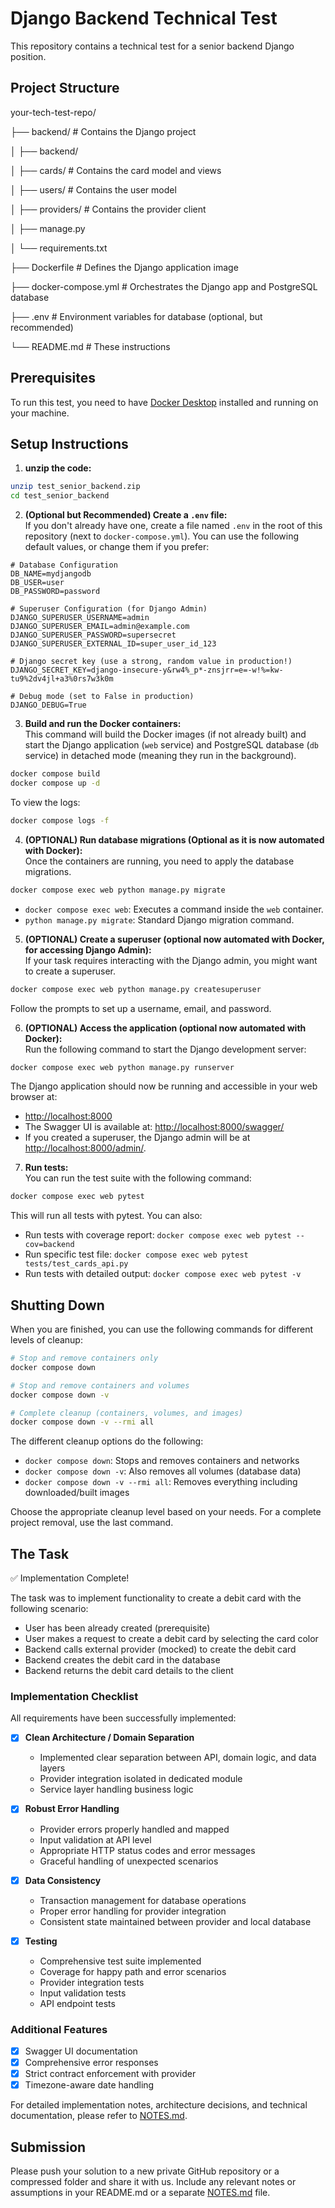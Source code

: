# Django Backend Technical Test  
  
This repository contains a technical test for a senior backend Django position.  
  
## Project Structure  
  
  

your-tech-test-repo/

├── backend/ # Contains the Django project

│ ├── backend/

│ ├── cards/ # Contains the card model and views

│ ├── users/ # Contains the user model

│ ├── providers/ # Contains the provider client

│ ├── manage.py

│ └── requirements.txt

├── Dockerfile # Defines the Django application image

├── docker-compose.yml # Orchestrates the Django app and PostgreSQL database

├── .env # Environment variables for database (optional, but recommended)

└── README.md # These instructions

  
  
  

## Prerequisites  
  
To run this test, you need to have [Docker Desktop](https://www.docker.com/products/docker-desktop/) installed and running on your machine.  
  
## Setup Instructions  
  
1. **unzip the code:**  
```bash  
unzip test_senior_backend.zip
cd test_senior_backend   
```  
  
2. **(Optional but Recommended) Create a `.env` file:**  
If you don't already have one, create a file named `.env` in the root of this repository (next to `docker-compose.yml`). You can use the following default values, or change them if you prefer:  
```env  
# Database Configuration
DB_NAME=mydjangodb  
DB_USER=user  
DB_PASSWORD=password  

# Superuser Configuration (for Django Admin)
DJANGO_SUPERUSER_USERNAME=admin
DJANGO_SUPERUSER_EMAIL=admin@example.com
DJANGO_SUPERUSER_PASSWORD=supersecret
DJANGO_SUPERUSER_EXTERNAL_ID=super_user_id_123

# Django secret key (use a strong, random value in production!)
DJANGO_SECRET_KEY=django-insecure-y&rw4%_p*-znsjrr=e=-w!%=kw-tu9%2dv4jl+a3%0rs7w3k0m

# Debug mode (set to False in production)
DJANGO_DEBUG=True
```  
  
3. **Build and run the Docker containers:**  
This command will build the Docker images (if not already built) and start the Django application (`web` service) and PostgreSQL database (`db` service) in detached mode (meaning they run in the background).  
```bash  
docker compose build  
docker compose up -d  
```

To view the logs:
```bash
docker compose logs -f
```
  
4. **(OPTIONAL) Run database migrations (Optional as it is now automated with Docker):**  
Once the containers are running, you need to apply the database migrations.  
```bash  
docker compose exec web python manage.py migrate  
```  
* `docker compose exec web`: Executes a command inside the `web` container.  
* `python manage.py migrate`: Standard Django migration command.  
  
5. **(OPTIONAL) Create a superuser (optional now automated with Docker, for accessing Django Admin):**  
If your task requires interacting with the Django admin, you might want to create a superuser.  
```bash  
docker compose exec web python manage.py createsuperuser  
```  
Follow the prompts to set up a username, email, and password.  
  
6. **(OPTIONAL) Access the application (optional now automated with Docker):**  
Run the following command to start the Django development server:  
```bash  
docker compose exec web python manage.py runserver  
```  
The Django application should now be running and accessible in your web browser at:  
- [http://localhost:8000](http://localhost:8000)
- The Swagger UI is available at: [http://localhost:8000/swagger/](http://localhost:8000/swagger/)
- If you created a superuser, the Django admin will be at [http://localhost:8000/admin/](http://localhost:8000/admin/).
  
7. **Run tests:**  
You can run the test suite with the following command:  
```bash  
docker compose exec web pytest
```  
This will run all tests with pytest. You can also:
- Run tests with coverage report: `docker compose exec web pytest --cov=backend`
- Run specific test file: `docker compose exec web pytest tests/test_cards_api.py`
- Run tests with detailed output: `docker compose exec web pytest -v`
  
## Shutting Down  
  
When you are finished, you can use the following commands for different levels of cleanup:

```bash
# Stop and remove containers only
docker compose down

# Stop and remove containers and volumes
docker compose down -v

# Complete cleanup (containers, volumes, and images)
docker compose down -v --rmi all
```

The different cleanup options do the following:
- `docker compose down`: Stops and removes containers and networks
- `docker compose down -v`: Also removes all volumes (database data)
- `docker compose down -v --rmi all`: Removes everything including downloaded/built images

Choose the appropriate cleanup level based on your needs. For a complete project removal, use the last command.

## The Task

✅ Implementation Complete! 

The task was to implement functionality to create a debit card with the following scenario:

-   User has been already created (prerequisite)
-   User makes a request to create a debit card by selecting the card color
-   Backend calls external provider (mocked) to create the debit card
-   Backend creates the debit card in the database
-   Backend returns the debit card details to the client

### Implementation Checklist

All requirements have been successfully implemented:

- [x] **Clean Architecture / Domain Separation**
  - Implemented clear separation between API, domain logic, and data layers
  - Provider integration isolated in dedicated module
  - Service layer handling business logic

- [x] **Robust Error Handling**
  - Provider errors properly handled and mapped
  - Input validation at API level
  - Appropriate HTTP status codes and error messages
  - Graceful handling of unexpected scenarios

- [x] **Data Consistency**
  - Transaction management for database operations
  - Proper error handling for provider integration
  - Consistent state maintained between provider and local database

- [x] **Testing**
  - Comprehensive test suite implemented
  - Coverage for happy path and error scenarios
  - Provider integration tests
  - Input validation tests
  - API endpoint tests

### Additional Features
- [x] Swagger UI documentation
- [x] Comprehensive error responses
- [x] Strict contract enforcement with provider
- [x] Timezone-aware date handling

For detailed implementation notes, architecture decisions, and technical documentation, please refer to [NOTES.md](NOTES.md).

## Submission

Please push your solution to a new private GitHub repository or a compressed folder and share it with us. Include any relevant notes or assumptions in your README.md or a separate [NOTES.md](NOTES.md) file.
